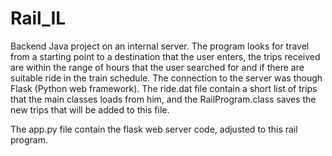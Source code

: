# Rail_IL
Backend Java project on an internal server.
The program looks for travel from a starting point to a destination that the user enters, the trips received are within the range of hours that the user searched for and if there are suitable ride in the train schedule.
The connection to the server was though Flask (Python web framework).
The ride.dat file contain a short list of trips that the main classes loads from him, and the RailProgram.class saves the new trips that will be added to this file. 

The app.py file contain the flask web server code, adjusted to this rail program.
